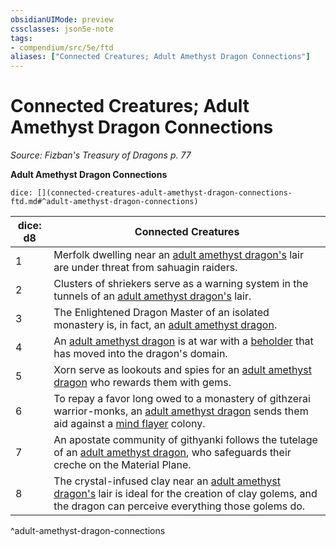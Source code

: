 ```yaml
---
obsidianUIMode: preview
cssclasses: json5e-note
tags:
- compendium/src/5e/ftd
aliases: ["Connected Creatures; Adult Amethyst Dragon Connections"]
---
```

# Connected Creatures; Adult Amethyst Dragon Connections
*Source: Fizban's Treasury of Dragons p. 77* 

**Adult Amethyst Dragon Connections**

`dice: [](connected-creatures-adult-amethyst-dragon-connections-ftd.md#^adult-amethyst-dragon-connections)`

| dice: d8 | Connected Creatures |
|----------|---------------------|
| 1 | Merfolk dwelling near an [adult amethyst dragon's](compendium/bestiary/dragon/adult-amethyst-dragon-ftd.md) lair are under threat from sahuagin raiders. |
| 2 | Clusters of shriekers serve as a warning system in the tunnels of an [adult amethyst dragon's](compendium/bestiary/dragon/adult-amethyst-dragon-ftd.md) lair. |
| 3 | The Enlightened Dragon Master of an isolated monastery is, in fact, an [adult amethyst dragon](compendium/bestiary/dragon/adult-amethyst-dragon-ftd.md). |
| 4 | An [adult amethyst dragon](compendium/bestiary/dragon/adult-amethyst-dragon-ftd.md) is at war with a [beholder](compendium/bestiary/aberration/beholder.md) that has moved into the dragon's domain. |
| 5 | Xorn serve as lookouts and spies for an [adult amethyst dragon](compendium/bestiary/dragon/adult-amethyst-dragon-ftd.md) who rewards them with gems. |
| 6 | To repay a favor long owed to a monastery of githzerai warrior-monks, an [adult amethyst dragon](compendium/bestiary/dragon/adult-amethyst-dragon-ftd.md) sends them aid against a [mind flayer](compendium/bestiary/aberration/mind-flayer.md) colony. |
| 7 | An apostate community of githyanki follows the tutelage of an [adult amethyst dragon](compendium/bestiary/dragon/adult-amethyst-dragon-ftd.md), who safeguards their creche on the Material Plane. |
| 8 | The crystal-infused clay near an [adult amethyst dragon's](compendium/bestiary/dragon/adult-amethyst-dragon-ftd.md) lair is ideal for the creation of clay golems, and the dragon can perceive everything those golems do. |
^adult-amethyst-dragon-connections